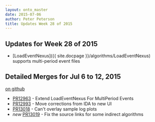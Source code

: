 ```yaml
---
layout: onto_master
date: 2015-07-06
author: Peter Peterson
title: Updates Week 28 of 2015
---
```

Updates for Week 28 of 2015
---------------------------
* [LoadEventNexus]({{ site.docpage }}/algorithms/LoadEventNexus) supports multi-period event files

Detailed Merges for Jul 6 to 12, 2015
-------------------------------------
[on github](https://github.com/mantidproject/mantid/pulls?q=is%3Apr+merged%3A2015-07-07..2015-07-12)

* [PR12963](https://github.com/mantidproject/mantid/pull/12963) - Extend LoadEventNexus For MultiPeriod Events
* [PR12993](https://github.com/mantidproject/mantid/pull/12993) - Move corrections from IDA to new UI
* [PR13018](https://github.com/mantidproject/mantid/pull/13018) - Can't overlay sample log plots
* *new* [PR13019](https://github.com/mantidproject/mantid/pull/13019) - Fix the source links for some indirect algorithms
